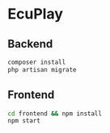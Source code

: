 # EcuPlay
## Backend
`````bash
composer install
php artisan migrate
`````

## Frontend
````bash
cd frontend && npm install
npm start
````
